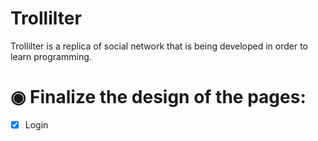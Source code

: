 # Trollilter
Trollilter is a replica of social network that is being developed in order to learn programming.

# &#9673; Finalize the design of the pages: 
- &#9746; Login

